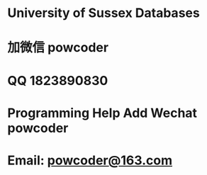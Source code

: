 # University of Sussex Databases
# 加微信 powcoder

# QQ 1823890830

# Programming Help Add Wechat powcoder

# Email: powcoder@163.com

